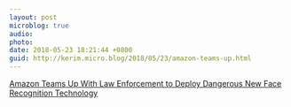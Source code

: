 ```yaml
---
layout: post
microblog: true
audio: 
photo: 
date: 2018-05-23 18:21:44 +0800
guid: http://kerim.micro.blog/2018/05/23/amazon-teams-up.html
---
```

[Amazon Teams Up With Law Enforcement to Deploy Dangerous New Face Recognition Technology](https://www.aclunc.org/blog/amazon-teams-law-enforcement-deploy-dangerous-new-face-recognition-technology) 
